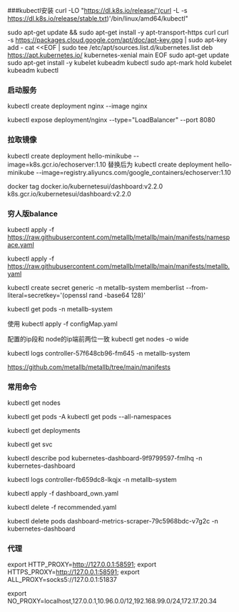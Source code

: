 
###kubectl安装
curl -LO "https://dl.k8s.io/release/'(curl -L -s https://dl.k8s.io/release/stable.txt)'/bin/linux/amd64/kubectl"

sudo apt-get update && sudo apt-get install -y apt-transport-https curl
curl -s https://packages.cloud.google.com/apt/doc/apt-key.gpg | sudo apt-key add -
cat <<EOF | sudo tee /etc/apt/sources.list.d/kubernetes.list
deb https://apt.kubernetes.io/ kubernetes-xenial main
EOF
sudo apt-get update
sudo apt-get install -y kubelet kubeadm kubectl
sudo apt-mark hold kubelet kubeadm kubectl


### 启动服务
kubectl create deployment nginx --image nginx

kubectl expose deployment/nginx --type="LoadBalancer" --port 8080

### 拉取镜像
kubectl create deployment hello-minikube --image=k8s.gcr.io/echoserver:1.10
替换后为
kubectl create deployment hello-minikube --image=registry.aliyuncs.com/google_containers/echoserver:1.10

docker tag docker.io/kubernetesui/dashboard:v2.2.0 k8s.gcr.io/kubernetesui/dashboard:v2.2.0

### 穷人版balance

kubectl apply -f https://raw.githubusercontent.com/metallb/metallb/main/manifests/namespace.yaml

kubectl apply -f https://raw.githubusercontent.com/metallb/metallb/main/manifests/metallb.yaml

kubectl create secret generic -n metallb-system memberlist --from-literal=secretkey='(openssl rand -base64 128)'

kubectl get pods -n metallb-system

使用
kubectl apply -f configMap.yaml

配置的ip段和 node的ip端前两位一致
kubectl get nodes -o wide

kubectl logs controller-57f648cb96-fm645 -n metallb-system

https://github.com/metallb/metallb/tree/main/manifests


### 常用命令
kubectl get nodes

kubectl get pods -A
kubectl get pods --all-namespaces

kubectl get deployments

kubectl get svc


kubectl describe pod kubernetes-dashboard-9f9799597-fmlhq  -n kubernetes-dashboard

kubectl logs controller-fb659dc8-lkqjx -n metallb-system

kubectl apply -f dashboard_own.yaml

kubectl delete -f recommended.yaml

kubectl delete pods dashboard-metrics-scraper-79c5968bdc-v7g2c -n kubernetes-dashboard


### 代理

export HTTP_PROXY=http://127.0.0.1:58591; export HTTPS_PROXY=http://127.0.0.1:58591; export ALL_PROXY=socks5://127.0.0.1:51837

export NO_PROXY=localhost,127.0.0.1,10.96.0.0/12,192.168.99.0/24,172.17.20.34



